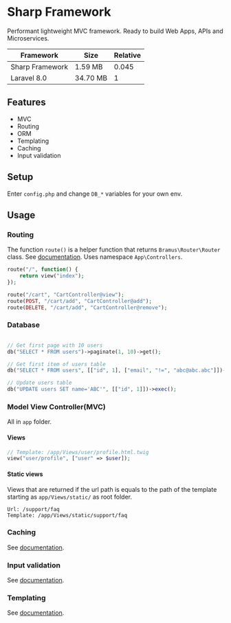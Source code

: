 # Sharp Framework

Performant lightweight MVC framework. Ready to build Web Apps, APIs and Microservices.

| Framework | Size | Relative |
| --------------- | --------------- | --------------- |
| Sharp Framework | 1.59 MB | 0.045 |
| Laravel 8.0 | 34.70 MB | 1 |


## Features

- MVC
- Routing
- ORM
- Templating
- Caching
- Input validation

## Setup

Enter ```config.php``` and change ```DB_*``` variables for your own env.

## Usage

### Routing
The function ```route()``` is a helper function that returns ```Bramus\Router\Router``` class. See [documentation](https://github.com/bramus/router). Uses namespace ```App\Controllers```.

```php
route("/", function() {
    return view("index");
});

route("/cart", "CartController@view");
route(POST, "/cart/add", "CartController@add");
route(DELETE, "/cart/add", "CartController@remove");
```

### Database

```php

// Get first page with 10 users
db("SELECT * FROM users")->paginate(1, 10)->get();

// Get first item of users table
db("SELECT * FROM users", [["id", 1], ["email", "!=", "abc@abc.abc"]])->first();

// Update users table
db("UPDATE users SET name='ABC'", [["id", 1]])->exec();
```

### Model View Controller(MVC)
All in ```app``` folder.

#### Views
```php
// Template: /app/Views/user/profile.html.twig
view("user/profile", ["user" => $user]);
```

#### Static views
Views that are returned if the url path is equals to the path of the template starting as ```app/Views/static/``` as root folder.
```
Url: /support/faq
Template: /app/Views/static/support/faq
```

### Caching
See [documentation](https://symfony.com/doc/current/components/cache.html#cache-component-psr6-caching).

### Input validation
See [documentation](https://github.com/Wixel/GUMP).

### Templating
See [documentation](https://twig.symfony.com/doc/3.x/).
